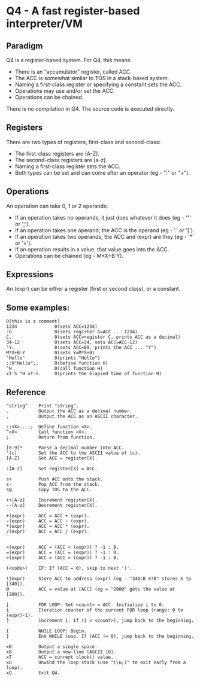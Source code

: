 # Q4 - A fast register-based interpreter/VM

## Paradigm
Q4 is a register-based system. For Q4, this means:
- There is an "accumulator" register, called ACC.
- The ACC is somewhat similar to TOS in a stack-based system.
- Naming a first-class register or specifying a constant sets the ACC.
- Operations may use and/or set the ACC.
- Operations can be chained.

There is no compilation in Q4. The source code is executed directly.

## Registers
There are two types of registers, first-class and second-class:
- The first-class registers are (A-Z).
- The second-class registers are (a-z).
- Naming a first-class register sets the ACC.
- Both types can be set and can come after an operator (eg - ":<x>" or "+<a>").

## Operations
An operation can take 0, 1 or 2 operands:
- If an operation takes no operands, it just does whatever it does (eg - '"' or ';').
- If an operation takes one operand, the ACC is the operand (eg - '.' or '[').
- If an operation takes two operands, the ACC and (expr) are they (eg - '*' or '=').
- If an operation results in a value, that value goes into the ACC.
- Operations can be chained (eg - M*X+B:Y).

## Expressions
An (expr) can be either a register (first or second class), or a constant.

## Some examples: 
```
0(this is a comment)
1234              0(sets ACC=1234)
:G                0(sets register G=ACC ... 1234)
C.                0(sets ACC=register C, prints ACC as a decimal)
34-12             0(sets ACC=34, sets ACC=ACC-12)
'Y,               0(sets ACC=89, prints the ACC ... "Y")
M*X+B:Y           0(sets Y=M*X+B)
"Hello"           0(prints "Hello")
::H"Hello";;      0(define function H)
^H                0(call function H)
xT:S ^H xT-S.     0(prints the elapsed time of function H)
```

## Reference
```
"string"    Print "string".
.           Output the ACC as a decimal number.
,           Output the ACC as an ASCII character.

::<X>...;;  Define function <X>.
^<X>        Call function <X>.
;           Return from function.

[0-9]*      Parse a decimal number into ACC.
'(c)        Set the ACC to the ASCII value of (c).
[A-Z]       Set ACC = register[X].

:[A-z]      Set register[X] = ACC.

s+          Push ACC onto the stack.
s-          Pop ACC from the stack.
s@          Copy TOS to the ACC.

++[A-z]     Increment register[X].
--[A-z]     Decrement register[X].

+(expr)     ACC = ACC + (expr).
-(expr)     ACC = ACC - (expr).
*(expr)     ACC = ACC * (expr).
/(expr)     ACC = ACC / (expr).


<(expr)     ACC = (ACC < (expr)) ? -1 : 0.
=(expr)     ACC = (ACC = (expr)) ? -1 : 0.
>(expr)     ACC = (ACC > (expr)) ? -1 : 0.

(<code>)    IF: If (ACC = 0), skip to next ')'.

!(expr)     Store ACC to address (expr) (eg - "340:B X!B" stores X to [340]).
@           ACC = value at [ACC] (eg = "200@" gets the value at [200]).

[           FOR LOOP: Set <count> = ACC. Initialize i to 0.
i           Iteration counter of the current FOR loop (range: 0 to (expr)-1).
]           Increment i. If (i < <count>), jump back to the beginning.

{           WHILE LOOP: Begin.
}           End WHILE loop. If (ACC != 0), jump back to the beginning.

xB          Output a single space.
xB          Output a new-line (ASCII 10).
xT          ACC = current clock() value.
xU          Unwind the loop stack (use "(\u;)" to exit early from a loop).
xQ          Exit Q4.
```
